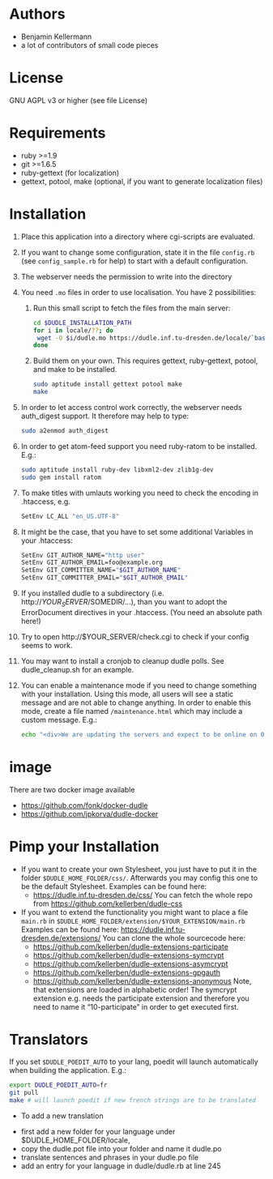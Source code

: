 # Authors
 * Benjamin Kellermann <Benjamin dot Kellermann at gmx in Germany>
 * a lot of contributors of small code pieces

# License
GNU AGPL v3 or higher (see file License)

# Requirements
 * ruby >=1.9
 * git >=1.6.5
 * ruby-gettext (for localization)
 * gettext, potool, make (optional, if you want to generate localization files)

# Installation
1.  Place this application into a directory where cgi-scripts are evaluated.
2.  If you want to change some configuration, state it in the file `config.rb`
    (see `config_sample.rb` for help)
    to start with a default configuration.
3.  The webserver needs the permission to write into the directory
4.  You need `.mo` files in order to use localisation.
    You have 2 possibilities:
    1. Run this small script to fetch the files from the main server:

       ```sh
       cd $DUDLE_INSTALLATION_PATH
       for i in locale/??; do
       	wget -O $i/dudle.mo https://dudle.inf.tu-dresden.de/locale/`basename $i`/dudle.mo
       done
       ```
    2. Build them on your own. This requires gettext,
       ruby-gettext, potool, and make to be installed.

       ```sh
       sudo aptitude install gettext potool make
       make
       ```
5.  In order to let access control work correctly, the webserver needs
    auth_digest support. It therefore may help to type:

    ```sh
    sudo a2enmod auth_digest
    ```
6.  In order to get atom-feed support you need ruby-ratom to be
    installed. E.g.:

    ```sh
    sudo aptitude install ruby-dev libxml2-dev zlib1g-dev
    sudo gem install ratom
    ```
7.  To make titles with umlauts working you need to check the encoding in
    .htaccess, e.g.

    ```sh
    SetEnv LC_ALL "en_US.UTF-8"
    ```
8.  It might be the case, that you have to set some additional Variables
    in your .htaccess:

   	```sh
    SetEnv GIT_AUTHOR_NAME="http user"
    SetEnv GIT_AUTHOR_EMAIL=foo@example.org
    SetEnv GIT_COMMITTER_NAME="$GIT_AUTHOR_NAME"
    SetEnv GIT_COMMITTER_EMAIL="$GIT_AUTHOR_EMAIL"
    ```
9.  If you installed dudle to a subdirectory (i.e. http://$YOUR_SERVER/$SOMEDIR/...),
    than you want to adopt the ErrorDocument directives in your .htaccess.
    (You need an absolute path here!)
10. Try to open http://$YOUR_SERVER/check.cgi to check if your config
    seems to work.
11. You may want to install a cronjob to cleanup dudle polls.
    See dudle_cleanup.sh for an example.
12. You can enable a maintenance mode if you need to change something
    with your installation. Using this mode, all users will see a static
    message and are not able to change anything. In order to enable this
    mode, create a file named `/maintenance.html` which may include a
    custom message. E.g.:

    ```sh
    echo "<div>We are updating the servers and expect to be online on 0 am, January 1st, 1970 (UTC).</div>" > $DUDLE_INSTALLATION_PATH/maintenance.html
    ```

# image
There are two docker image available
 *  https://github.com/fonk/docker-dudle
 *  https://github.com/jpkorva/dudle-docker

# Pimp your Installation
 * If you want to create your own Stylesheet, you just have to put it in
   the folder `$DUDLE_HOME_FOLDER/css/`. Afterwards you may config this
   one to be the default Stylesheet. Examples can be found here:
    - https://dudle.inf.tu-dresden.de/css/
   You can fetch the whole repo from https://github.com/kellerben/dudle-css
 * If you want to extend the functionality you might want to place a file
   `main.rb` in `$DUDLE_HOME_FOLDER/extension/$YOUR_EXTENSION/main.rb`
   Examples can be found here: https://dudle.inf.tu-dresden.de/extensions/
   You can clone the whole sourcecode here:
    - https://github.com/kellerben/dudle-extensions-participate
    - https://github.com/kellerben/dudle-extensions-symcrypt
    - https://github.com/kellerben/dudle-extensions-asymcrypt
    - https://github.com/kellerben/dudle-extensions-gpgauth
    - https://github.com/kellerben/dudle-extensions-anonymous
   Note, that extensions are loaded in alphabetic order! The symcrypt
   extension e.g. needs the participate extension and therefore you need
   to name it “10-participate” in order to get executed first.

# Translators
If you set `$DUDLE_POEDIT_AUTO` to your lang, poedit will launch
automatically when building the application. E.g.:

```sh
export DUDLE_POEDIT_AUTO=fr
git pull
make # will launch poedit if new french strings are to be translated
```

* To add a new translation
 - first add a new folder for your language under $DUDLE_HOME_FOLDER/locale,
 - copy the dudle.pot file into your folder and name it dudle.po
 - translate sentences and phrases in your dudle.po file
 - add an entry for your language in dudle/dudle.rb at line 245
